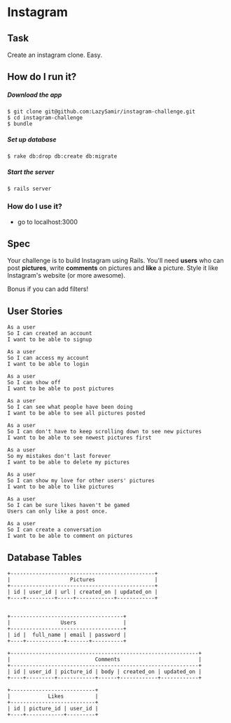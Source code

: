 # Instagram

## Task
Create an instagram clone. Easy.

## How do I run it?

##### Download the app
```
$ git clone git@github.com:LazySamir/instagram-challenge.git
$ cd instagram-challenge
$ bundle
```

##### Set up database
```
$ rake db:drop db:create db:migrate
```

##### Start the server
```
$ rails server
```

### How do I use it?
- go to localhost:3000

## Spec
Your challenge is to build Instagram using Rails. You'll need **users** who can post **pictures**, write **comments** on pictures and **like** a picture. Style it like Instagram's website (or more awesome).

Bonus if you can add filters!

## User Stories
```
As a user
So I can created an account
I want to be able to signup
```

```
As a user
So I can access my account
I want to be able to login
```

```
As a user
So I can show off
I want to be able to post pictures
```
```
As a user
So I can see what people have been doing
I want to be able to see all pictures posted
```
```
As a user
So I can don't have to keep scrolling down to see new pictures
I want to be able to see newest pictures first
```
```
As a user
So my mistakes don't last forever
I want to be able to delete my pictures
```
```
As a user
So I can show my love for other users' pictures
I want to be able to like pictures
```
```
As a user
So I can be sure likes haven't be gamed
Users can only like a post once.
```
```
As a user
So I can create a conversation
I want to be able to comment on pictures
```

## Database Tables

```
+----------------------------------------------+
|                   Pictures                   |
+----------------------------------------------+
| id | user_id | url | created_on | updated_on |
+----+---------+-----+------------+------------+


+------------------------------------+
|                Users               |
+------------------------------------+
| id |  full_name | email | password |
+----+------------+-------+----------+

+------------------------------------------------------------+
|                           Comments                         |
+------------------------------------------------------------+
| id | user_id | picture_id | body | created_on | updated_on |
+----+---------+------------+------+------------+------------+

+---------------------------+
|            Likes          |
+---------------------------+
| id | picture_id | user_id |
+----+------------+---------+
```
